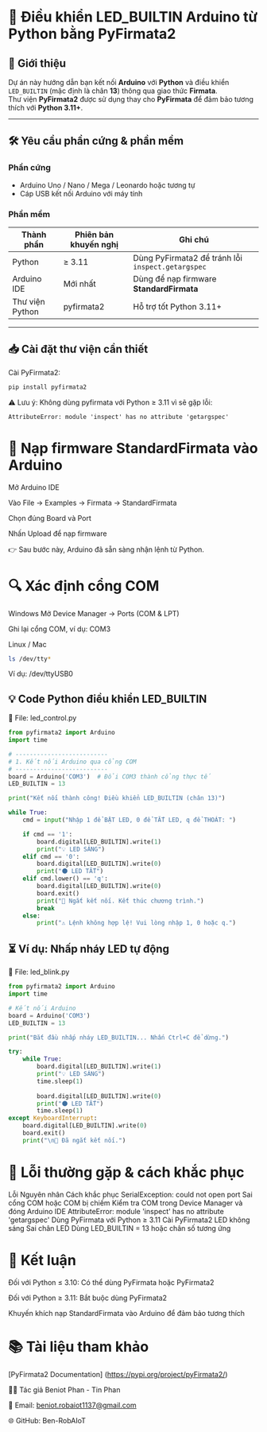 # 🔌 Điều khiển LED_BUILTIN Arduino từ Python bằng PyFirmata2

## 📌 Giới thiệu
Dự án này hướng dẫn bạn kết nối **Arduino** với **Python** và điều khiển `LED_BUILTIN` (mặc định là chân **13**) thông qua giao thức **Firmata**.  
Thư viện **PyFirmata2** được sử dụng thay cho **PyFirmata** để đảm bảo tương thích với **Python 3.11+**.

---

## 🛠 Yêu cầu phần cứng & phần mềm

### Phần cứng
- Arduino Uno / Nano / Mega / Leonardo hoặc tương tự  
- Cáp USB kết nối Arduino với máy tính  

### Phần mềm

| Thành phần       | Phiên bản khuyến nghị | Ghi chú |
|------------------|----------------------|---------|
| Python           | ≥ 3.11               | Dùng PyFirmata2 để tránh lỗi `inspect.getargspec` |
| Arduino IDE      | Mới nhất             | Dùng để nạp firmware **StandardFirmata** |
| Thư viện Python  | pyfirmata2           | Hỗ trợ tốt Python 3.11+ |

---

## 📥 Cài đặt thư viện cần thiết
Cài PyFirmata2:  
```bash
pip install pyfirmata2
```
⚠️ Lưu ý:
Không dùng pyfirmata với Python ≥ 3.11 vì sẽ gặp lỗi:
```pgsql
AttributeError: module 'inspect' has no attribute 'getargspec'
```

# 🔄 Nạp firmware StandardFirmata vào Arduino
Mở Arduino IDE

Vào File → Examples → Firmata → StandardFirmata

Chọn đúng Board và Port

Nhấn Upload để nạp firmware

👉 Sau bước này, Arduino đã sẵn sàng nhận lệnh từ Python.

# 🔍 Xác định cổng COM
Windows
Mở Device Manager → Ports (COM & LPT)

Ghi lại cổng COM, ví dụ: COM3

Linux / Mac
```bash
ls /dev/tty*
```
Ví dụ: /dev/ttyUSB0

## 💡 Code Python điều khiển LED_BUILTIN
📂 File: led_control.py

```python
from pyfirmata2 import Arduino
import time

# --------------------------
# 1. Kết nối Arduino qua cổng COM
# --------------------------
board = Arduino('COM3')  # Đổi COM3 thành cổng thực tế
LED_BUILTIN = 13

print("Kết nối thành công! Điều khiển LED_BUILTIN (chân 13)")

while True:
    cmd = input("Nhập 1 để BẬT LED, 0 để TẮT LED, q để THOÁT: ")

    if cmd == '1':
        board.digital[LED_BUILTIN].write(1)
        print("💡 LED SÁNG")
    elif cmd == '0':
        board.digital[LED_BUILTIN].write(0)
        print("🌑 LED TẮT")
    elif cmd.lower() == 'q':
        board.digital[LED_BUILTIN].write(0)
        board.exit()
        print("🔌 Ngắt kết nối. Kết thúc chương trình.")
        break
    else:
        print("⚠️ Lệnh không hợp lệ! Vui lòng nhập 1, 0 hoặc q.")
```
## ⏳ Ví dụ: Nhấp nháy LED tự động
📂 File: led_blink.py

```python
from pyfirmata2 import Arduino
import time

# Kết nối Arduino
board = Arduino('COM3')
LED_BUILTIN = 13

print("Bắt đầu nhấp nháy LED_BUILTIN... Nhấn Ctrl+C để dừng.")

try:
    while True:
        board.digital[LED_BUILTIN].write(1)
        print("💡 LED SÁNG")
        time.sleep(1)
        
        board.digital[LED_BUILTIN].write(0)
        print("🌑 LED TẮT")
        time.sleep(1)
except KeyboardInterrupt:
    board.digital[LED_BUILTIN].write(0)
    board.exit()
    print("\n🔌 Đã ngắt kết nối.")
```

# 🚨 Lỗi thường gặp & cách khắc phục
Lỗi	Nguyên nhân	Cách khắc phục
SerialException: could not open port	Sai cổng COM hoặc COM bị chiếm	Kiểm tra COM trong Device Manager và đóng Arduino IDE
AttributeError: module 'inspect' has no attribute 'getargspec'	Dùng PyFirmata với Python ≥ 3.11	Cài PyFirmata2
LED không sáng	Sai chân LED	Dùng LED_BUILTIN = 13 hoặc chân số tương ứng

# 📌 Kết luận
Đối với Python ≤ 3.10: Có thể dùng PyFirmata hoặc PyFirmata2

Đối với Python ≥ 3.11: Bắt buộc dùng PyFirmata2

Khuyến khích nạp StandardFirmata vào Arduino để đảm bảo tương thích

# 📚 Tài liệu tham khảo
[PyFirmata2 Documentation] (https://pypi.org/project/pyFirmata2/)

👨‍💻 Tác giả
Beniot Phan - Tin Phan

📧 Email: beniot.robaiot1137@gmail.com

🌐 GitHub: Ben-RobAIoT
